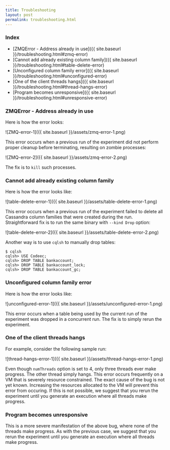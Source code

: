```yaml
---
title: Troubleshooting
layout: post
permalink: troubleshooting.html
---
```

### Index

+ [ZMQError - Address already in use]({{ site.baseurl }}/troubleshooting.html#zmq-error)
+ [Cannot add already existing column family]({{ site.baseurl }}/troubleshooting.html#table-delete-error)
+ [Unconfigured column family error]({{ site.baseurl }}/troubleshooting.html#unconfigured-error)
+ [One of the client threads hangs]({{ site.baseurl }}/troubleshooting.html#thread-hangs-error)
+ [Program becomes unresponsive]({{ site.baseurl }}/troubleshooting.html#unresponsive-error)


<div id="zmq-error"></div>

### ZMQError - Address already in use

Here is how the error looks:

![ZMQ-error-1]({{ site.baseurl }}/assets/zmq-error-1.png)

This error occurs when a previous run of the experiment did not
perform proper cleanup before terminating, resulting on zombie
processes:

![ZMQ-error-2]({{ site.baseurl }}/assets/zmq-error-2.png)

The fix is to `kill` such processes.


<div id="table-delete-error"></div>

### Cannot add already existing column family


Here is how the error looks like:

![table-delete-error-1]({{ site.baseurl }}/assets/table-delete-error-1.png)

This error occurs when a previous run of the experiment failed to
delete all Cassandra column families that were created during the
run. Straightforward fix is to run the same binary with `--kind Drop`
option:

![table-delete-error-2]({{ site.baseurl }}/assets/table-delete-error-2.png)

Another way is to use `cqlsh` to manually drop tables:

    $ cqlsh
    cqlsh> USE Codeec;
    cqlsh> DROP TABLE bankaccount;
    cqlsh> DROP TABLE bankaccount_lock;
    cqlsh> DROP TABLE bankaccount_gc;

<div id="unconfigured-error"></div>

### Unconfigured column family error

Here is how the error looks like:

![unconfigured-error-1]({{ site.baseurl }}/assets/unconfigured-error-1.png)

This error occurs when a table being used by the current run of the
experiment was dropped in a concurrent run. The fix is to simply rerun
the experiment.

<div id="thread-hangs-error"></div>

### One of the client threads hangs

For example, consider the following sample run:

![thread-hangs-error-1]({{ site.baseurl }}/assets/thread-hangs-error-1.png)

Even though `numThreads` option is set to 4, only three threads ever
make progress. The other thread simply hangs. This error occurs
frequently on a VM that is severely resource constrained. The exact
cause of the bug is not yet known. Increasing the resources allocated
to the VM will prevent this error from occuring. If this is not
possible, we suggest that you rerun the experiment until you generate
an execution where all threads make progress.

<div id="unresponsive-error"></div>

### Program becomes unresponsive

This is a more severe manifestation of the above bug, where none of
the threads make progress. As with the previous case, we suggest that
you rerun the experiment until you generate an execution where all
threads make progress.
